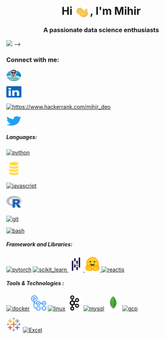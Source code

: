 <h1 align="center">Hi <img align="center" src="icons/greetings.gif" alt="👋" height="30" width="40" />, I'm Mihir</h1>
<h3 align="center">A passionate data science enthusiasts</h3>

<a href="https://www.github.com/mihirdeo16" target="_blank" rel="noreferrer"><img
src="https://img.shields.io/github/followers/mihirdeo16?logo=github&style=for-the-badge&color=0891b2&labelColor=1c1917" /></a> -->

<!-- <h4 align="center">To know about me more visit :point_right: <a href="https://mihirdeo16.github.io/portfolio/" target="blank">Profile/Portfolio</a> </h4> -->

<h3 align="left">Connect with me:</h3>
<p align="center">
<!-- <a href="https://kaggle.com/rihim421" target="blank"><img align="center" src="https://cdn.jsdelivr.net/npm/simple-icons@3.0.1/icons/kaggle.svg" alt="https://www.kaggle.com/rihim421" height="30" width="40" /></a> -->

<a href="https://mihirdeo16.com/#/" target="blank"><img align="center" src="https://github.com/mihirdeo16/mihirdeo16/blob/main/icons/profile.png" alt="https://mihirdeo16.com/" height="30" width="40" /></a>

<a href="https://linkedin.com/in/mihirdeo16/" target="blank"><img align="center" src="https://github.com/mihirdeo16/mihirdeo16/blob/main/icons/linkedin.svg" alt="https://www.linkedin.com/in/mihirdeo16/" height="30" width="40" /></a>

<a href="https://www.hackerrank.com/mihir_deo" target="blank"><img align="center" src="https://cdn.jsdelivr.net/npm/simple-icons@3.0.1/icons/hackerrank.svg" alt="https://www.hackerrank.com/mihir_deo" height="30" width="40" /></a>

<a href="https://twitter.com/https://twitter.com/mihirdeo16" target="blank"><img align="center" src="https://github.com/mihirdeo16/mihirdeo16/blob/main/icons/twitter.svg" alt="https://twitter.com/mihirdeo16" height="30" width="40" /></a>

</p>
<h5 align="left">Languages:</h5>
<!-- Python, R, SQL, JS, Bash, Git, HTML, CSS  -->

<a href="https://www.python.org" target="_blank"> <img src="https://github.com/mihirdeo16/mihirdeo16/blob/main/icons/python.svg" alt="python" width="40" height="40"/> </a>

<a href="" target="_blank"> <img src="https://github.com/mihirdeo16/mihirdeo16/blob/main/icons/sql.svg" alt="SQL" width="40" height="40"/> </a>

<a href="https://developer.mozilla.org/en-US/docs/Web/JavaScript" target="_blank"> <img src="https://github.com/mihirdeo16/mihirdeo16/blob/main/icons/javascript.svg" alt="javascript" width="40" height="40"/></a>

<a href="https://www.r-project.org/" target="_blank"> <img src="https://github.com/mihirdeo16/mihirdeo16/blob/main/icons/rlang.svg" alt="Rlang" width="40" height="40"/> </a>

<a href="https://git-scm.com/" target="_blank"> <img src="https://github.com/mihirdeo16/mihirdeo16/blob/main/icons/git.svg" alt="git" width="40" height="40"/></a>

<a href="https://www.gnu.org/software/bash/" target="_blank"> <img src="https://github.com/mihirdeo16/mihirdeo16/blob/main/icons/bash.svg" alt="bash" width="40" height="40"/> </a>
<!-- WEB DEV
<a href="https://www.w3.org/html/" target="_blank"> <img src="https://github.com/mihirdeo16/mihirdeo16/blob/main/icons/html.svg" alt="html5" width="40" height="40"/></a><a href="https://www.w3schools.com/css/" target="_blank"> <img src="https://github.com/mihirdeo16/mihirdeo16/blob/main/icons/css.svg" alt="css3" width="40" height="40"/></a> -->

<h5 align="left">Framework and Libraries:</h5>
<!-- PyTorch, HuggingFace, Scikit-learn, Pandas, TensorFlow, React, NodeJS, , Plotly, ggplot, tidyverse. -->
<a href="https://pytorch.org/" target="_blank"> <img src="https://github.com/mihirdeo16/mihirdeo16/blob/main/icons/pytorch.svg" alt="pytorch" width="40" height="40"/></a>
<a href="https://scikit-learn.org/" target="_blank"> <img src="https://github.com/mihirdeo16/mihirdeo16/blob/main/icons/scikit.svg" alt="scikit_learn" width="40" height="40"/> </a> 
<a href="https://pandas.pydata.org/" target="_blank"> <img src="https://github.com/mihirdeo16/mihirdeo16/blob/main/icons/pandas.svg" alt="pandas" width="40" height="40"/> </a> 
<a href="https://huggingface.co//" target="_blank"> <img src="https://github.com/mihirdeo16/mihirdeo16/blob/main/icons/huggingface.svg" alt="huggingface" width="40" height="40"/> </a> 
<!-- <a href="https://www.tensorflow.org" target="_blank"> <img src="https://github.com/mihirdeo16/mihirdeo16/blob/main/icons/tensorflow.svg" alt="tensorflow" width="40" height="40"/></a>  --> 
<a href="https://reactjs.org/" target="_blank"> <img src="https://github.com/mihirdeo16/mihirdeo16/blob/main/icons/rect.svg" alt="reactjs" width="40" height="40"/> </a> 



<h5 align="left">Tools & Technologies :</h5>
<!-- Docker, CI/CD tool, Linux, Kafka, MySQL, MongoDB, Google Cloud, Tableau, Excel, Azure, AWS, Airflow, Cassandra -->
<a href="https://www.docker.com/" target="_blank"> <img src="https://github.com/mihirdeo16/mihirdeo16/blob/main/icons/docker.svg" alt="docker" width="40" height="40"/></a>
<a href="https://github.com/features/actions" target="_blank"><img src="https://github.com/mihirdeo16/mihirdeo16/blob/main/icons/githubactions.svg" alt="githubactions" width="40" height="40"/></a>
<a href="https://www.linux.org/" target="_blank"><img src="https://github.com/mihirdeo16/mihirdeo16/blob/main/icons/linux.svg" alt="linux" width="40" height="40"/></a>
<a href="https://kafka.apache.org/" target="_blank"><img src="https://github.com/mihirdeo16/mihirdeo16/blob/main/icons/kafka.svg" alt="kafka" width="40" height="40"/></a>
<a href="https://www.mysql.com/" target="_blank"><img src="https://github.com/mihirdeo16/mihirdeo16/blob/main/icons/mysql.svg" alt="mysql" width="40" height="40"/></a>
<a href="https://www.mongodb.com/" target="_blank"><img src="https://github.com/mihirdeo16/mihirdeo16/blob/main/icons/mongodb.svg" alt="mongodb" width="40" height="40"/></a>
<a href="https://cloud.google.com" target="_blank"> <img src="https://github.com/mihirdeo16/mihirdeo16/blob/main/icons/gcp.svg" alt="gcp" width="40" height="40"/></a>

<a href="https://www.tableau.com/" target="_blank"> <img src="https://github.com/mihirdeo16/mihirdeo16/blob/main/icons/tableau.png" alt="tableau" width="40" height="40"/></a>
<a href="" target="_blank"> <img src="https://github.com/mihirdeo16/mihirdeo16/blob/main/icons/sheet.png" alt="Excel" width="40" height="40"/></a>

<!-- <a href="https://aws.amazon.com" target="_blank"> <img src="https://devicons.github.io/devicon/devicon.git/icons/amazonwebservices/amazonwebservices-original-wordmark.svg" alt="aws" width="40" height="40"/> </a> -->
</p>
